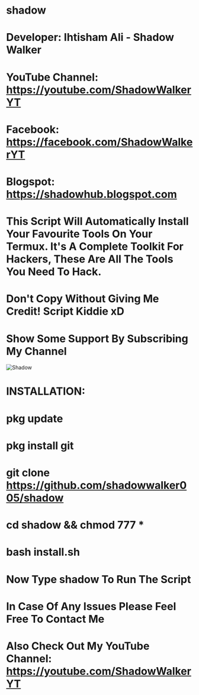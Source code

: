 # shadow
# Developer: Ihtisham Ali - Shadow Walker
# YouTube Channel: https://youtube.com/ShadowWalkerYT
# Facebook: https://facebook.com/ShadowWalkerYT
# Blogspot: https://shadowhub.blogspot.com
#
# This Script Will Automatically Install Your Favourite Tools On Your Termux. It's A Complete Toolkit For Hackers, These Are All The Tools You Need To Hack.
# Don't Copy Without Giving Me Credit! Script Kiddie xD
# Show Some Support By Subscribing My Channel
![Shadow](https://github.com/shadowwalker005/shadow/blob/master/Screenshot_2020-07-14-01-25-33.png)

#
#
# INSTALLATION:

# pkg update

# pkg install git

# git clone https://github.com/shadowwalker005/shadow

# cd shadow && chmod 777 *

# bash install.sh
#
# Now Type shadow To Run The Script
#
# In Case Of Any Issues Please Feel Free To Contact Me
#
# Also Check Out My YouTube Channel: https://youtube.com/ShadowWalkerYT


